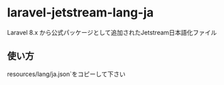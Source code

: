 # laravel-jetstream-lang-ja

Laravel 8.x から公式パッケージとして追加されたJetstream日本語化ファイル

## 使い方
resources/lang/ja.json`をコピーして下さい
